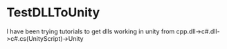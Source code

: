 # TestDLLToUnity
I have been trying tutorials to get dlls working in unity from cpp.dll->c#.dll->c#.cs(UnityScript)->Unity
